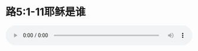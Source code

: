 # 路5:1-11耶稣是谁

<audio style="width: 100%;" preload="false" controls controlslist="nodownload"><source src="//file.simai.life/audio/mp3/old/12217.mp3" type="audio/mpeg">Your browser does not support the audio element.</audio>


